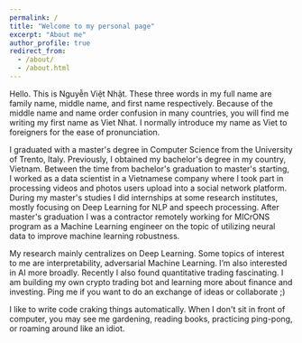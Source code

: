 ```yaml
---
permalink: /
title: "Welcome to my personal page"
excerpt: "About me"
author_profile: true
redirect_from: 
  - /about/
  - /about.html
---
```


Hello. This is Nguyễn Việt Nhật. These three words in my full name are family name, middle name, and first name respectively. Because of the middle name and name order confusion in many countries, you will find me writing my first name as Viet Nhat.
I normally introduce my name as Viet to foreigners for the ease of pronunciation.

I graduated with a master's degree in Computer Science from the University of Trento, Italy. 
Previously, I obtained my bachelor's degree in my country, Vietnam. 
Between the time from bachelor's graduation to master's starting, I worked as a data scientist in a Vietnamese company where I took part in processing videos and photos users upload into a social network platform.
During my master's studies I did internships at some research institutes, mostly focusing on Deep Learning for NLP and speech processing.
After master's graduation I was a contractor remotely working for MICrONS program as a Machine Learning engineer on the topic of utilizing neural data to improve machine learning robustness.

My research mainly centralizes on Deep Learning. Some topics of interest to me are interpretability, adversarial Machine Learning. I’m also interested in AI more broadly.
Recently I also found quantitative trading fascinating. I am building my own crypto trading bot and learning more about finance and investing. Ping me if you want to do an exchange of ideas or collaborate ;)

I like to write code craking things automatically. When I don't sit in front of computer, you may see me gardening, reading books, practicing ping-pong, or roaming around like an idiot.